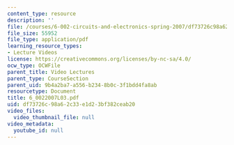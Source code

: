 ```yaml
---
content_type: resource
description: ''
file: /courses/6-002-circuits-and-electronics-spring-2007/df73726c98a62c33e1d23bf382ceab20_6_0022007L03.pdf
file_size: 55952
file_type: application/pdf
learning_resource_types:
- Lecture Videos
license: https://creativecommons.org/licenses/by-nc-sa/4.0/
ocw_type: OCWFile
parent_title: Video Lectures
parent_type: CourseSection
parent_uid: 9b4a2ba7-a556-b234-8b0c-3f1bdd4fa8ab
resourcetype: Document
title: 6_0022007L03.pdf
uid: df73726c-98a6-2c33-e1d2-3bf382ceab20
video_files:
  video_thumbnail_file: null
video_metadata:
  youtube_id: null
---
```

